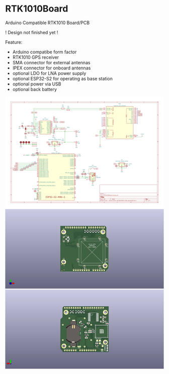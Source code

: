 # RTK1010Board
Arduino Compatible RTK1010 Board/PCB

! Design not finished yet !

Feature:

* Arduino compatibe form factor
* RTK1010 GPS receiver
* SMA connector for external antennas
* IPEX connector for onboard antennas
* optional LDO for LNA power supply
* optional ESP32-S2 for operating as base station
* optional power via USB
* optional back battery

![alt text](images/RTK1010Board.svg)
![alt text](images/RTK1010Board_3D_F.png)
![alt text](images/RTK1010Board_3D_B.png)

